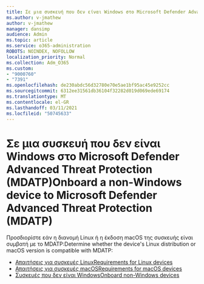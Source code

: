 ```yaml
---
title: Σε μια συσκευή που δεν είναι Windows στο Microsoft Defender Advanced Threat Protection (MDATP)
ms.author: v-jmathew
author: v-jmathew
manager: dansimp
audience: Admin
ms.topic: article
ms.service: o365-administration
ROBOTS: NOINDEX, NOFOLLOW
localization_priority: Normal
ms.collection: Adm_O365
ms.custom:
- "9000760"
- "7391"
ms.openlocfilehash: de230abdc56d32780e70e5ae1bf95ac45e9252cc
ms.sourcegitcommit: 6312ee31561db36104f32282d019d069ede69174
ms.translationtype: MT
ms.contentlocale: el-GR
ms.lasthandoff: 03/11/2021
ms.locfileid: "50745633"
---
```

# <a name="onboard-a-non-windows-device-to-microsoft-defender-advanced-threat-protection-mdatp"></a><span data-ttu-id="ab3a6-102">Σε μια συσκευή που δεν είναι Windows στο Microsoft Defender Advanced Threat Protection (MDATP)</span><span class="sxs-lookup"><span data-stu-id="ab3a6-102">Onboard a non-Windows device to Microsoft Defender Advanced Threat Protection (MDATP)</span></span>

<span data-ttu-id="ab3a6-103">Προσδιορίστε εάν η διανομή Linux ή η έκδοση macOS της συσκευής είναι συμβατή με το MDATP:</span><span class="sxs-lookup"><span data-stu-id="ab3a6-103">Determine whether the device's Linux distribution or macOS version is compatible with MDATP:</span></span>

- [<span data-ttu-id="ab3a6-104">Απαιτήσεις για συσκευές Linux</span><span class="sxs-lookup"><span data-stu-id="ab3a6-104">Requirements for Linux devices</span></span>](https://go.microsoft.com/fwlink/?linkid=2143462)
- [<span data-ttu-id="ab3a6-105">Απαιτήσεις για συσκευές macOS</span><span class="sxs-lookup"><span data-stu-id="ab3a6-105">Requirements for macOS devices</span></span>](https://go.microsoft.com/fwlink/?linkid=2143461)
- [<span data-ttu-id="ab3a6-106">Συσκευές που δεν είναι Windows</span><span class="sxs-lookup"><span data-stu-id="ab3a6-106">Onboard non-Windows devices</span></span>](https://go.microsoft.com/fwlink/?linkid=2143628)
